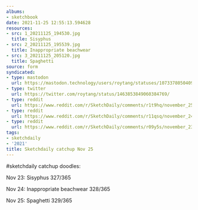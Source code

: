 ```yaml
---
albums:
- sketchbook
date: 2021-11-25 12:55:13.594628
resources:
- src: 1_20211125_194530.jpg
  title: Sisyphus
- src: 2_20211125_195539.jpg
  title: Inappropriate beachwear
- src: 3_20211125_205120.jpg
  title: Spaghetti
source: form
syndicated:
- type: mastodon
  url: https://mastodon.technology/users/roytang/statuses/107337805040928714
- type: twitter
  url: https://twitter.com/roytang/status/1463853849060384769/
- type: reddit
  url: https://www.reddit.com/r/SketchDaily/comments/r1t9hq/november_25th_something_you_are_grateful_for/hm134ce/
- type: reddit
  url: https://www.reddit.com/r/SketchDaily/comments/r11qsq/november_24th_winter_outfits/hm133vy/
- type: reddit
  url: https://www.reddit.com/r/SketchDaily/comments/r09y5s/november_23rd_greek_mythology/hm133ee/
tags:
- sketchdaily
- '2021'
title: Sketchdaily catchup Nov 25
---
```


#sketchdaily catchup doodles:

Nov 23: Sisyphus 327/365

Nov 24: Inappropriate beachwear 328/365

Nov 25: Spaghetti 329/365